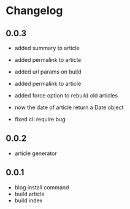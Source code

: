# Changelog

## 0.0.3

* added summary to article
* added permalink to article
* added url params on build
* added permalink to article
* added force option to rebuild old articles

* now the date of article return a Date object

* fixed cli require bug

## 0.0.2

* article generator

## 0.0.1

* blog install command
* build article
* build index
